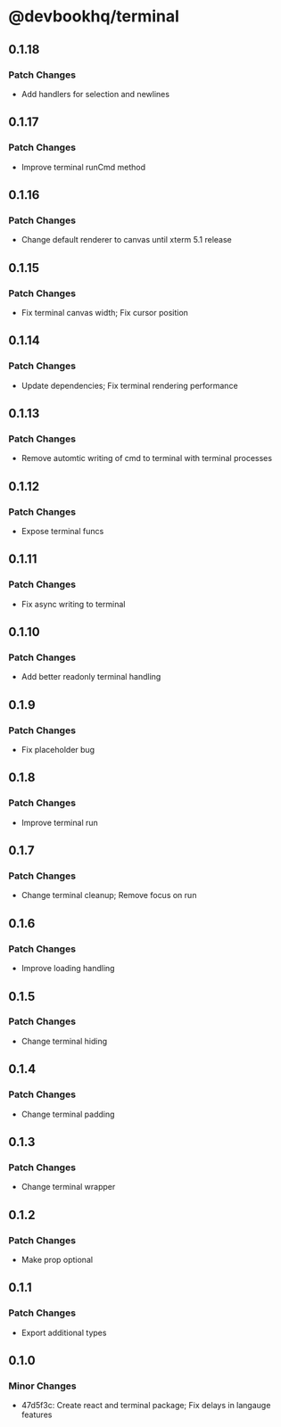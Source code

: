 # @devbookhq/terminal

## 0.1.18

### Patch Changes

- Add handlers for selection and newlines

## 0.1.17

### Patch Changes

- Improve terminal runCmd method

## 0.1.16

### Patch Changes

- Change default renderer to canvas until xterm 5.1 release

## 0.1.15

### Patch Changes

- Fix terminal canvas width; Fix cursor position

## 0.1.14

### Patch Changes

- Update dependencies; Fix terminal rendering performance

## 0.1.13

### Patch Changes

- Remove automtic writing of cmd to terminal with terminal processes

## 0.1.12

### Patch Changes

- Expose terminal funcs

## 0.1.11

### Patch Changes

- Fix async writing to terminal

## 0.1.10

### Patch Changes

- Add better readonly terminal handling

## 0.1.9

### Patch Changes

- Fix placeholder bug

## 0.1.8

### Patch Changes

- Improve terminal run

## 0.1.7

### Patch Changes

- Change terminal cleanup; Remove focus on run

## 0.1.6

### Patch Changes

- Improve loading handling

## 0.1.5

### Patch Changes

- Change terminal hiding

## 0.1.4

### Patch Changes

- Change terminal padding

## 0.1.3

### Patch Changes

- Change terminal wrapper

## 0.1.2

### Patch Changes

- Make prop optional

## 0.1.1

### Patch Changes

- Export additional types

## 0.1.0

### Minor Changes

- 47d5f3c: Create react and terminal package; Fix delays in langauge features
